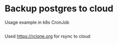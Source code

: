 # Backup postgres to cloud

Usage example in k8s CronJob
```yaml
```

Used https://rclone.org for rsync to cloud
